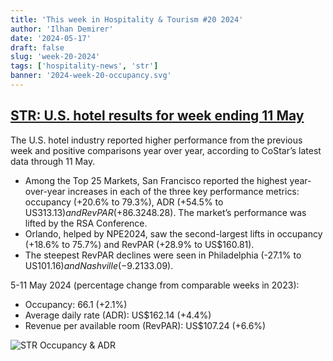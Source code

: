 ```yaml
---
title: 'This week in Hospitality & Tourism #20 2024'
author: 'Ilhan Demirer'
date: '2024-05-17'
draft: false
slug: 'week-20-2024'
tags: ['hospitality-news', 'str']
banner: '2024-week-20-occupancy.svg'
---
```


## [STR: U.S. hotel results for week ending 11 May](https://str.com/press-release/us-hotel-results-week-ending-11-may)

The U.S. hotel industry reported higher performance from the previous week and positive comparisons year over year, according to CoStar’s latest data through 11 May.

- Among the Top 25 Markets, San Francisco reported the highest year-over-year increases in each of the three key performance metrics: occupancy (+20.6% to 79.3%), ADR (+54.5% to US$313.13) and RevPAR (+86.3% to US$248.28). The market’s performance was lifted by the RSA Conference.
- Orlando, helped by NPE2024, saw the second-largest lifts in occupancy (+18.6% to 75.7%) and RevPAR (+28.9% to US$160.81).
- The steepest RevPAR declines were seen in Philadelphia (-27.1% to US$101.16) and Nashville (-9.2% to US$133.09).

5-11 May 2024 (percentage change from comparable weeks in 2023):

- Occupancy: 66.1 (+2.1%)
- Average daily rate (ADR): US$162.14 (+4.4%)
- Revenue per available room (RevPAR): US$107.24 (+6.6%)

![STR Occupancy & ADR](/images/blogimages/2024-week-20-occupancy.svg)
